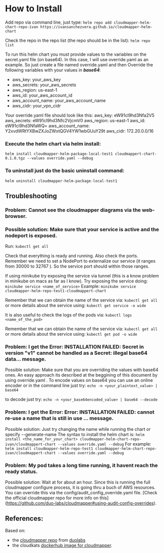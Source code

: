 # How to Install
Add repo via command line, just type:
`helm repo add cloudmapper-helm-chart-repo-ivan https://ivansanchezvera.github.io/cloudmapper-helm-chart`

Check the repo in the repo list (the repo should be in the list):
`helm repo list`

To run this helm chart you must provide values to the variables on the secret.yaml file (on base64).
In this case, I will use override.yaml as an example. So just create a file named override.yaml and then Override the following variables with your values in ***base64***:
- aws_key: your_aws_key
- aws_secrets: your_aws_secrets
- aws_region: us-east-1
- aws_id: your_aws_account_id
- aws_account_name: your_aws_account_name
- aws_cidr: your_vpn_cidr

Your override.yaml file should look like this:
aws_key: eW91cl9hd3Nfa2V5
aws_secrets: eW91cl9hd3Nfc2VjcmV0
aws_region: us-east-1
aws_id: eW91cl9hd3NfaWQ=
aws_account_name: Y2xvdWRtYXBwZXJoZWxtQGV4YW1wbGUuY29t
aws_cidr: 172.20.0.0/16

### Execute the helm chart via helm install:
`helm install cloudmapper-helm-package-local-test1 cloudmappert-chart-0.1.0.tgz --values override.yaml --debug`

### To uninstall just do the basic uninstall command:
`helm uninstall cloudmapper-helm-package-local-test1`

## Troubleshooting
### Problem: Cannot see the cloudmapper diagrams via the web-browser.
### Possible solution: Make sure that your service is active and the nodeport is exposed. 
Run:
`kubectl get all`

Check that everything is ready and running. Also check the ports. Remember we need to set a NodePort to externalize our service (it ranges from 30000 to 32767 ). So the service port should within those ranges.

If using minikube try exposing the service via tunnel (this is a know problem in minikube on macs as far as I know). Try exposing the service doing:
`minikube service <name_of_service>`
Example:
`minikube service cloudmapper-helm-repo-test1-cloudmappert-chart`

Remember that we can obtain the name of the service via: 
`kubectl get all`
or more details about the service using:
`kubectl get service -o wide`

It is also useful to check the logs of the pods via:
`kubectl logs <name_of_the_pod>`

Remember that we can obtain the name of the service via: 
`kubectl get all`
or more details about the service using:
`kubectl get pod -o wide`

### Problem: I get the Error: INSTALLATION FAILED: Secret in version "v1" cannot be handled as a Secret: illegal base64 data... message.
Possible solution: Make sure that you are overriding the values with base64 ones. An easy approach its described at the beggining of this document by using override.yaml .
To encode values on base64 you can use an online encoder or in the command line just try:
`echo -n <your_plaintext_value> | base64`

to decode just try:
`echo -n <your_base64encoded_value> | base64 --decode`


### Problem: I get the Error: Error: INSTALLATION FAILED: cannot re-use a name that is still in use ... message.
Possible solution: Just try changing the name while running the chart or specify --generate-name
The syntax to install the helm chart is:
`helm install <the_name_for_your_chart> cloudmapper-helm-chart-repo-ivan/cloudmappert-chart --values override.yaml --debug`
For example:
`helm install cloudmapper-helm-repo-test1 cloudmapper-helm-chart-repo-ivan/cloudmappert-chart --values override.yaml --debug`

### Problem: My pod takes a long time running, it havent reach the ready status.
Possible solution: Wait at for about an hour. Since this is running the full cloudmapper configure process, it is going thru a buch of AWS resources.
You can override this via the config/audit_config_override.yaml file. [Check the official cloudmapper repo for more info on this] (https://github.com/duo-labs/cloudmapper#using-audit-config-overrides).

## References:
Based on:
- the [cloudmapper repo](https://github.com/duo-labs/cloudmapper) from [duolabs](https://github.com/duo-labs)
- the cloudkats [dockerhub image for cloudmapper](https://hub.docker.com/r/cloudkats/cloudmapper).